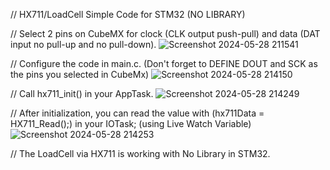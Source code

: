 // HX711/LoadCell Simple Code for STM32 (NO LIBRARY)

// Select 2 pins on CubeMX for clock (CLK output push-pull) and data (DAT input no pull-up and no pull-down).
![Screenshot 2024-05-28 211541](https://github.com/ChristianSilva07/STM32-LoadCell-hx711/assets/79029711/d042cde6-d11b-454a-a49e-05aa0c30ca1b)

// Configure the code in main.c. (Don't forget to DEFINE DOUT and SCK as the pins you selected in CubeMx)
![Screenshot 2024-05-28 214150](https://github.com/ChristianSilva07/STM32-LoadCell-hx711/assets/79029711/c91c42f8-e4fd-4f40-ad1b-c4be2a8b8813)

// Call hx711_init() in your AppTask.
![Screenshot 2024-05-28 214249](https://github.com/ChristianSilva07/STM32-LoadCell-hx711/assets/79029711/277fc829-e7d2-42ee-a8cf-da6db253e137)

// After initialization, you can read the value with (hx711Data = HX711_Read();) in your IOTask; (using Live Watch Variable)
![Screenshot 2024-05-28 214253](https://github.com/ChristianSilva07/STM32-LoadCell-hx711/assets/79029711/23e5261d-c024-4bb0-bcf2-570a722b35ac)

// The LoadCell via HX711 is working with No Library in STM32.
